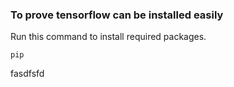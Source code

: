 ### To prove tensorflow can be installed easily

Run this command to install required packages.

```
pip 
```

fasdfsfd
